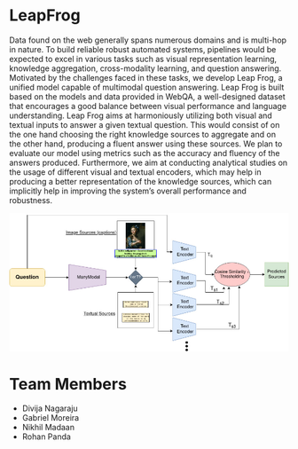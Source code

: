 # LeapFrog

Data found on the web generally spans numerous domains and is multi-hop in nature. To build reliable robust automated systems, pipelines would be expected to excel in various tasks such as visual representation learning, knowledge aggregation, cross-modality learning, and question answering. Motivated by the challenges faced in these tasks, we develop Leap Frog, a unified model capable of multimodal question answering. Leap Frog is built based on the models and data provided in WebQA, a well-designed dataset that encourages a good balance between visual performance and language understanding. Leap Frog aims at harmoniously utilizing both visual and textual inputs to answer a given textual question. This would consist of on the one hand choosing the right knowledge sources to aggregate and on the other hand, producing a fluent answer using these sources. We plan to evaluate our model using metrics such as the accuracy and fluency of the answers produced. Furthermore, we aim at conducting analytical studies on the usage of different visual and textual encoders, which may help in producing a better representation of the knowledge sources, which can implicitly help in improving the system’s overall performance and robustness.

![Screenshot](model.jpeg)

# Team Members
* Divija Nagaraju
* Gabriel Moreira
* Nikhil Madaan
* Rohan Panda 
